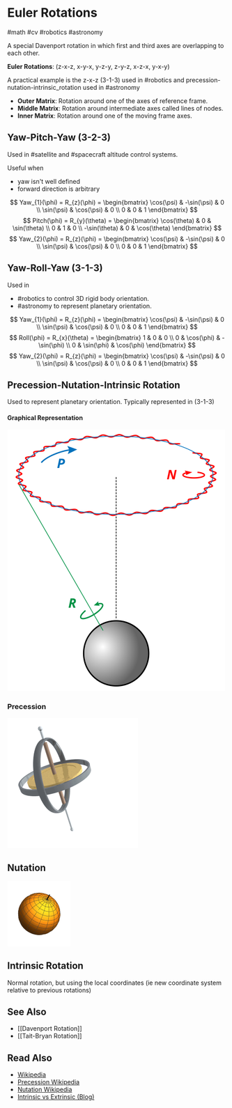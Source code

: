 # Euler Rotations
#math #cv #robotics #astronomy 

A special Davenport rotation in which first and third axes are overlapping to each other.

**Euler Rotations**: 
(z-x-z, x-y-x, y-z-y, z-y-z, x-z-x, y-x-y)

A practical example is the z-x-z (3-1-3) used in #robotics and precession-nutation-intrinsic_rotation used in #astronomy

- **Outer Matrix**: Rotation around one of the axes of reference frame.
- **Middle Matrix**: Rotation around intermediate axes called lines of nodes.
- **Inner Matrix**: Rotation around one of the moving frame axes.

## Yaw-Pitch-Yaw (3-2-3)
Used in #satellite and #spacecraft altitude control systems.

Useful when
- yaw isn't well defined
- forward direction is arbitrary

$$
Yaw_{1}(\phi) = R_{z}(\phi) = 
\begin{bmatrix}
\cos(\psi) & -\sin(\psi) & 0 \\
\sin(\psi) & \cos(\psi) & 0 \\
0 & 0 & 1
\end{bmatrix}
$$
$$
Pitch(\phi) = R_{y}(\theta) = 
\begin{bmatrix}
\cos(\theta) & 0 & \sin(\theta) \\
0 & 1 & 0 \\
-\sin(\theta) & 0 & \cos(\theta)
\end{bmatrix}
$$
$$
Yaw_{2}(\phi) = R_{z}(\phi) = 
\begin{bmatrix}
\cos(\psi) & -\sin(\psi) & 0 \\
\sin(\psi) & \cos(\psi) & 0 \\
0 & 0 & 1
\end{bmatrix}
$$

## Yaw-Roll-Yaw (3-1-3)
Used in 
- #robotics to control 3D rigid body orientation.
- #astronomy to represent planetary orientation.

$$
Yaw_{1}(\phi) = R_{z}(\phi) = 
\begin{bmatrix}
\cos(\psi) & -\sin(\psi) & 0 \\
\sin(\psi) & \cos(\psi) & 0 \\
0 & 0 & 1
\end{bmatrix}
$$
$$
Roll(\phi) = R_{x}(\theta) = 
\begin{bmatrix}
1 & 0 & 0 \\
0 & \cos(\phi) & -\sin(\phi) \\
0 & \sin(\phi) & \cos(\phi)
\end{bmatrix}
$$
$$
Yaw_{2}(\phi) = R_{z}(\phi) = 
\begin{bmatrix}
\cos(\psi) & -\sin(\psi) & 0 \\
\sin(\psi) & \cos(\psi) & 0 \\
0 & 0 & 1
\end{bmatrix}
$$

## Precession-Nutation-Intrinsic Rotation
Used to represent planetary orientation.
Typically represented in (3-1-3)

#### Graphical Representation
![Graphical representation of Precession-Nutation-Intrinsic_Rotation](./attachments/Precession-Nutation-Rotation.png)

### Precession 
![Precession](./attachments/Precession.gif)

## Nutation
![Nutation](./attachments/Nutation.gif)

## Intrinsic Rotation
Normal rotation, but using the local coordinates (ie new coordinate system relative to previous rotations)

## See Also
- [[Davenport Rotation]]
- [[Tait-Bryan Rotation]]

## Read Also
- [Wikipedia](https://en.wikipedia.org/wiki/Davenport_chained_rotations#Euler_chained_rotations)
- [Precession Wikipedia](https://en.wikipedia.org/wiki/Precession)
- [Nutation Wikipedia](https://en.wikipedia.org/wiki/Nutation)
- [Intrinsic vs Extrinsic (Blog)](https://dominicplein.medium.com/extrinsic-intrinsic-rotation-do-i-multiply-from-right-or-left-357c38c1abfd)
